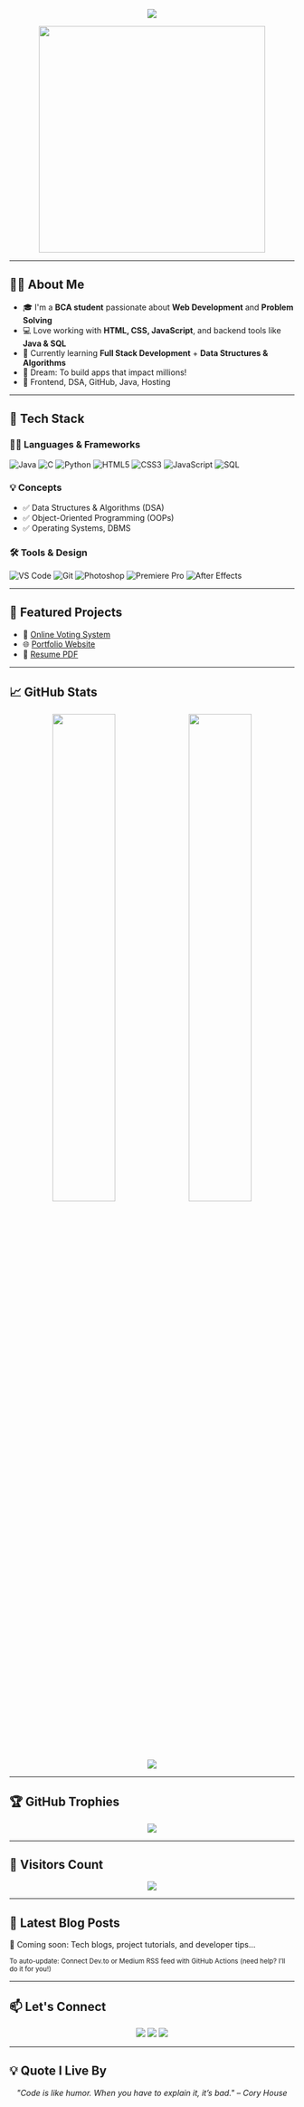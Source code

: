 <!-- Typing Header -->
<p align="center">
<img src="https://readme-typing-svg.herokuapp.com?font=Fira+Code&size=30&duration=2000&pause=1000&color=00FFFF&center=true&vCenter=true&multiline=true&width=800&height=100&lines=Hi+there+👋+I'm+Sahil+Kumar+Shaw;A+Passionate+Web+Developer+%F0%9F%92%BB;DSA+Enthusiast+%F0%9F%A7%AA;Learning+%7C+Building+%7C+Growing+%F0%9F%9A%80"align="center"/>
</p>

<p align="center">
  <img src="https://github.com/abhisheknaiidu/abhisheknaiidu/blob/master/code.gif?raw=true" width="400" />
</p>

---

## 👨‍💻 About Me

- 🎓 I'm a **BCA student** passionate about **Web Development** and **Problem Solving**  
- 💻 Love working with **HTML, CSS, JavaScript**, and backend tools like **Java & SQL**  
- 🌱 Currently learning **Full Stack Development** + **Data Structures & Algorithms**  
- 🎯 Dream: To build apps that impact millions!  
- 💬 Frontend, DSA, GitHub, Java, Hosting

---

## 🚀 Tech Stack 

### 👨‍💻 Languages & Frameworks

![Java](https://img.shields.io/badge/Java-ED8B00?style=for-the-badge&logo=openjdk&logoColor=white)
![C](https://img.shields.io/badge/C-00599C?style=for-the-badge&logo=c&logoColor=white)
![Python](https://img.shields.io/badge/Python-3776AB?style=for-the-badge&logo=python&logoColor=white)
![HTML5](https://img.shields.io/badge/HTML5-e34c26?style=for-the-badge&logo=html5&logoColor=white)
![CSS3](https://img.shields.io/badge/CSS3-1572b6?style=for-the-badge&logo=css3&logoColor=white)
![JavaScript](https://img.shields.io/badge/JavaScript-F7DF1E?style=for-the-badge&logo=javascript&logoColor=black)
![SQL](https://img.shields.io/badge/SQL-003B57?style=for-the-badge&logo=postgresql&logoColor=white)

### 💡 Concepts

- ✅ Data Structures & Algorithms (DSA)
- ✅ Object-Oriented Programming (OOPs)
- ✅ Operating Systems, DBMS

### 🛠️ Tools & Design

![VS Code](https://img.shields.io/badge/VS%20Code-007ACC?style=for-the-badge&logo=visual-studio-code&logoColor=white)
![Git](https://img.shields.io/badge/Git-F05032?style=for-the-badge&logo=git&logoColor=white)
![Photoshop](https://img.shields.io/badge/Photoshop-31A8FF?style=for-the-badge&logo=Adobe-Photoshop&logoColor=white)
![Premiere Pro](https://img.shields.io/badge/Premiere%20Pro-9999FF?style=for-the-badge&logo=Adobe-Premiere-Pro&logoColor=white)
![After Effects](https://img.shields.io/badge/After%20Effects-9999FF?style=for-the-badge&logo=Adobe-After-Effects&logoColor=white)

---

## 📌 Featured Projects 

- 🔐 [Online Voting System](https://github.com/sahilcoomar/online-voting)
- 🌐 [Portfolio Website](https://sahilcoomar.vercel.app/)
- 📄 [Resume PDF](https://github.com/sahilcoomar/sahilcoomar/blob/main/NEW%20SK%20CV.pdf?raw=true)

---

## 📈 GitHub Stats 

<p align="center">
  <img src="https://github-readme-stats.vercel.app/api?username=sahilcoomar&show_icons=true&theme=tokyonight&hide_border=true&border_radius=10" width="47%" />
  <img src="https://github-readme-streak-stats.herokuapp.com?user=sahilcoomar&theme=tokyonight&hide_border=true&border_radius=10" width="47%" />
</p>

<p align="center">
  <img src="https://github-readme-stats.vercel.app/api/top-langs/?username=sahilcoomar&layout=compact&theme=tokyonight&hide_border=true&border_radius=10"/>
</p>

---

## 🏆 GitHub Trophies

<p align="center">
  <img src="https://github-profile-trophy.vercel.app/?username=sahilcoomar&theme=tokyonight&margin-w=15&no-frame=true&no-bg=true" />
</p>

---

## 👀 Visitors Count 

<p align="center">
  <img src="https://komarev.com/ghpvc/?username=sahilcoomar&style=flat-square&color=00bfff" />
</p>

---

## 📰 Latest Blog Posts 

<!-- BLOG-POST-LIST:START -->
🚧 Coming soon: Tech blogs, project tutorials, and developer tips...  
<!-- BLOG-POST-LIST:END -->

<sub>To auto-update: Connect Dev.to or Medium RSS feed with GitHub Actions (need help? I’ll do it for you!)</sub>

---

## 📫 Let's Connect 

<p align="center">
  <a href="mailto:sahilcoomar7@gmail.com"><img src="https://img.shields.io/badge/Gmail-D14836?style=for-the-badge&logo=gmail&logoColor=white"/></a>
  <a href="https://www.linkedin.com/in/sahil-kumar-502a39261"><img src="https://img.shields.io/badge/LinkedIn-blue?style=for-the-badge&logo=linkedin&logoColor=white"/></a>
  <a href="https://sahilcoomar.vercel.app"><img src="https://img.shields.io/badge/Portfolio-000?style=for-the-badge&logo=vercel&logoColor=white"/></a>
</p>

---

## 💡 Quote I Live By 

<p align="center">
  <i>"Code is like humor. When you have to explain it, it’s bad." – Cory House</i>
</p>
